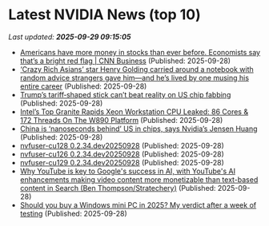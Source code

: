 # Latest NVIDIA News (top 10)
_Last updated: **2025-09-29 09:15:05**_

- [Americans have more money in stocks than ever before. Economists say that’s a bright red flag | CNN Business](https://www.cnn.com/2025/09/28/business/us-stocks-record-highs-american-households) (Published: 2025-09-28)
- [‘Crazy Rich Asians’ star Henry Golding carried around a notebook with random advice strangers gave him—and he’s lived by one musing his entire career](https://fortune.com/2025/09/28/hollywood-actor-henry-golding-careers-advice-strangers-job-change-jensen-huang-uber-cofounders/) (Published: 2025-09-28)
- [Trump’s tariff‑shaped stick can’t beat reality on US chip fabbing](https://www.theregister.com/2025/09/28/trump_1_1_chip_rule_too_late/) (Published: 2025-09-28)
- [Intel’s Top Granite Rapids Xeon Workstation CPU Leaked: 86 Cores & 172 Threads On The W890 Platform](https://wccftech.com/intel-granite-rapids-xeon-workstation-cpu-leak-86-cores-172-threads-w890-platform/) (Published: 2025-09-28)
- [China is ‘nanoseconds behind’ US in chips, says Nvidia’s Jensen Huang](https://biztoc.com/x/ffa973165c083a51) (Published: 2025-09-28)
- [nvfuser-cu128 0.2.34.dev20250928](https://pypi.org/project/nvfuser-cu128/0.2.34.dev20250928/) (Published: 2025-09-28)
- [nvfuser-cu126 0.2.34.dev20250928](https://pypi.org/project/nvfuser-cu126/0.2.34.dev20250928/) (Published: 2025-09-28)
- [nvfuser-cu129 0.2.34.dev20250928](https://pypi.org/project/nvfuser-cu129/0.2.34.dev20250928/) (Published: 2025-09-28)
- [Why YouTube is key to Google's success in AI, with YouTube's AI enhancements making video content more monetizable than text-based content in Search (Ben Thompson/Stratechery)](https://mediagazer.com/250928/p1) (Published: 2025-09-28)
- [Should you buy a Windows mini PC in 2025? My verdict after a week of testing](https://www.zdnet.com/article/should-you-buy-a-windows-mini-pc-in-2025-my-verdict-after-a-week-of-testing/) (Published: 2025-09-28)
